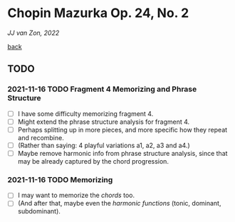 Chopin Mazurka Op. 24, No. 2
============================

*JJ van Zon, 2022*

[back](./)

TODO
----

### 2021-11-16 TODO Fragment 4 Memorizing and Phrase Structure

- [ ] I have some difficulty memorizing fragment 4.
- [ ] Might extend the phrase structure analysis for fragment 4.
- [ ] Perhaps splitting up in more pieces, and more specific how they repeat and recombine.
- [ ] (Rather than saying: 4 playful variations a1, a2, a3 and a4.)
- [ ] Maybe remove harmonic info from phrase structure analysis, since that may be already captured by the chord progression.

### 2021-11-16 TODO Memorizing

- [ ] I may want to memorize the *chords* too.
- [ ] (And after that, maybe even the *harmonic functions* (tonic, dominant, subdominant).
